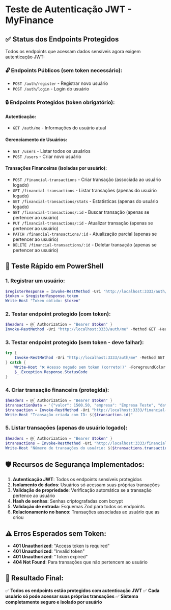 # Teste de Autenticação JWT - MyFinance

## ✅ Status dos Endpoints Protegidos

Todos os endpoints que acessam dados sensíveis agora exigem autenticação JWT:

### 🔓 Endpoints Públicos (sem token necessário):
- `POST /auth/register` - Registrar novo usuário
- `POST /auth/login` - Login do usuário

### 🔒 Endpoints Protegidos (token obrigatório):

#### Autenticação:
- `GET /auth/me` - Informações do usuário atual

#### Gerenciamento de Usuários:
- `GET /users` - Listar todos os usuários
- `POST /users` - Criar novo usuário

#### Transações Financeiras (isoladas por usuário):
- `POST /financial-transactions` - Criar transação (associada ao usuário logado)
- `GET /financial-transactions` - Listar transações (apenas do usuário logado)
- `GET /financial-transactions/stats` - Estatísticas (apenas do usuário logado)
- `GET /financial-transactions/:id` - Buscar transação (apenas se pertencer ao usuário)
- `PUT /financial-transactions/:id` - Atualizar transação (apenas se pertencer ao usuário)
- `PATCH /financial-transactions/:id` - Atualização parcial (apenas se pertencer ao usuário)
- `DELETE /financial-transactions/:id` - Deletar transação (apenas se pertencer ao usuário)

## 🧪 Teste Rápido em PowerShell

### 1. Registrar um usuário:
```powershell
$registerResponse = Invoke-RestMethod -Uri "http://localhost:3333/auth/register" -Method POST -ContentType "application/json" -Body '{"name": "Teste User", "email": "teste@example.com", "password": "123456"}'
$token = $registerResponse.token
Write-Host "Token obtido: $token"
```

### 2. Testar endpoint protegido (com token):
```powershell
$headers = @{ Authorization = "Bearer $token" }
Invoke-RestMethod -Uri "http://localhost:3333/auth/me" -Method GET -Headers $headers
```

### 3. Testar endpoint protegido (sem token - deve falhar):
```powershell
try {
    Invoke-RestMethod -Uri "http://localhost:3333/auth/me" -Method GET
} catch {
    Write-Host "❌ Acesso negado sem token (correto!)" -ForegroundColor Red
    $_.Exception.Response.StatusCode
}
```

### 4. Criar transação financeira (protegida):
```powershell
$headers = @{ Authorization = "Bearer $token" }
$transactionData = '{"valor": 1500.50, "empresa": "Empresa Teste", "data": "2025-09-15T10:00:00Z", "tipo": "Receita"}'
$transaction = Invoke-RestMethod -Uri "http://localhost:3333/financial-transactions" -Method POST -ContentType "application/json" -Headers $headers -Body $transactionData
Write-Host "Transação criada com ID: $($transaction.id)"
```

### 5. Listar transações (apenas do usuário logado):
```powershell
$headers = @{ Authorization = "Bearer $token" }
$transactions = Invoke-RestMethod -Uri "http://localhost:3333/financial-transactions" -Method GET -Headers $headers
Write-Host "Número de transações do usuário: $($transactions.transactions.Count)"
```

## 🛡️ Recursos de Segurança Implementados:

1. **Autenticação JWT**: Todos os endpoints sensíveis protegidos
2. **Isolamento de dados**: Usuários só acessam suas próprias transações
3. **Validação de propriedade**: Verificação automática se a transação pertence ao usuário
4. **Hash de senhas**: Senhas criptografadas com bcrypt
5. **Validação de entrada**: Esquemas Zod para todos os endpoints
6. **Relacionamento no banco**: Transações associadas ao usuário que as criou

## ⚠️ Erros Esperados sem Token:

- **401 Unauthorized**: "Access token is required"
- **401 Unauthorized**: "Invalid token"
- **401 Unauthorized**: "Token expired"
- **404 Not Found**: Para transações que não pertencem ao usuário

## 🎯 Resultado Final:

✅ **Todos os endpoints estão protegidos com autenticação JWT**
✅ **Cada usuário só pode acessar suas próprias transações**
✅ **Sistema completamente seguro e isolado por usuário**